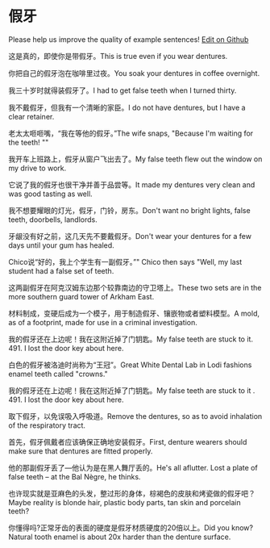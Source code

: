 # 假牙

Please help us improve the quality of example sentences! [Edit on Github](https://github.com/jiyushe/jiyu-example-sentence-source/blob/main/chinese/jiaya.md)

<p><span class="chinese">这是真的，即使你是带假牙。</span><span class="english">This is true even if you wear dentures.</span></p>

<p><span class="chinese">你把自己的假牙泡在咖啡里过夜。</span><span class="english">You soak your dentures in coffee overnight.</span></p>

<p><span class="chinese">我三十岁时就得装假牙了。</span><span class="english">I had to get false teeth when I turned thirty.</span></p>

<p><span class="chinese">我不戴假牙，但我有一个清晰的家臣。</span><span class="english">I do not have dentures, but I have a clear retainer.</span></p>

<p><span class="chinese">老太太咂咂嘴，“我在等他的假牙。”</span><span class="english">The wife snaps, "Because I'm waiting for the teeth! ""</span></p>

<p><span class="chinese">我开车上班路上，假牙从窗户飞出去了。</span><span class="english">My false teeth flew out the window on my drive to work.</span></p>

<p><span class="chinese">它说了我的假牙也很干净并善于品尝等。</span><span class="english">It made my dentures very clean and was good tasting as well.</span></p>

<p><span class="chinese">我不想要耀眼的灯光，假牙，门铃，房东。</span><span class="english">Don't want no bright lights, false teeth, doorbells, landlords.</span></p>

<p><span class="chinese">牙龈没有好之前，这几天先不要戴假牙。</span><span class="english">Don't wear your dentures for a few days until your gum has healed.</span></p>

<p><span class="chinese">Chico说“好的，我上个学生有一副假牙。”</span><span class="english">" Chico then says "Well, my last student had a false set of teeth.</span></p>

<p><span class="chinese">这两副假牙在阿克汉姆东边那个较靠南边的守卫塔上。</span><span class="english">These two sets are in the more southern guard tower of Arkham East.</span></p>

<p><span class="chinese">材料制成，变硬后成为一个模子，用于制造假牙、镶嵌物或者塑料模型。</span><span class="english">A mold, as of a footprint, made for use in a criminal investigation.</span></p>

<p><span class="chinese">我的假牙还在上边呢！我在这附近掉了门钥匙。</span><span class="english">My false teeth are stuck to it. 491. I lost the door key about here.</span></p>

<p><span class="chinese">白色的假牙被洛迪时尚称为“王冠”。</span><span class="english">Great White Dental Lab in Lodi fashions enamel teeth called "crowns."</span></p>

<p><span class="chinese">我的假牙还在上边呢！我在这附近掉了门钥匙。</span><span class="english">My false teeth are stuck to it . 491. I lost the door key about here.</span></p>

<p><span class="chinese">取下假牙，以免误吸入呼吸道。</span><span class="english">Remove the dentures, so as to avoid inhalation of the respiratory tract.</span></p>

<p><span class="chinese">首先，假牙佩戴者应该确保正确地安装假牙。</span><span class="english">First, denture wearers should make sure that dentures are fitted properly.</span></p>

<p><span class="chinese">他的那副假牙丢了—他认为是在黑人舞厅丢的。</span><span class="english">He's all aflutter. Lost a plate of false teeth – at the Bal Nègre, he thinks.</span></p>

<p><span class="chinese">也许现实就是亚麻色的头发，整过形的身体，棕褐色的皮肤和烤瓷做的假牙吧？</span><span class="english">Maybe reality is blonde hair, plastic body parts, tan skin and porcelain teeth?</span></p>

<p><span class="chinese">你懂得吗?正常牙齿的表面的硬度是假牙材质硬度的20倍以上。</span><span class="english">Did you know? Natural tooth enamel is about 20x harder than the denture surface.</span></p>

